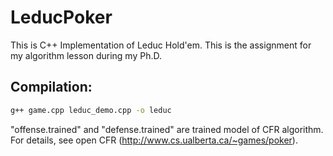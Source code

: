 # LeducPoker
This is C++ Implementation of Leduc Hold'em. This is the assignment for my algorithm lesson during my Ph.D.

## Compilation:
```bash
g++ game.cpp leduc_demo.cpp -o leduc
```

"offense.trained" and "defense.trained" are trained model of CFR algorithm. For details, see open CFR (http://www.cs.ualberta.ca/~games/poker).
